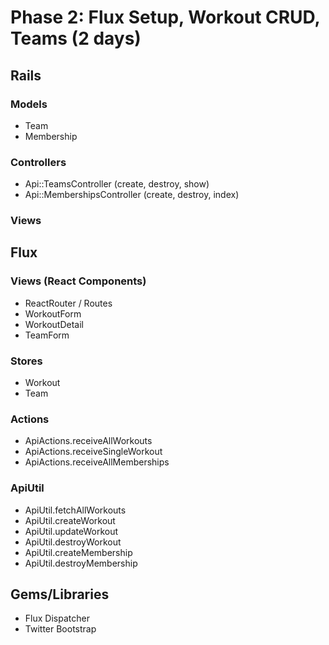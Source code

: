 # Phase 2: Flux Setup, Workout CRUD, Teams (2 days)

## Rails
### Models
* Team
* Membership

### Controllers
* Api::TeamsController (create, destroy, show)
* Api::MembershipsController (create, destroy, index)

### Views

## Flux
### Views (React Components)
* ReactRouter / Routes
* WorkoutForm
* WorkoutDetail
* TeamForm

### Stores
* Workout
* Team

### Actions
* ApiActions.receiveAllWorkouts
* ApiActions.receiveSingleWorkout
* ApiActions.receiveAllMemberships

### ApiUtil
* ApiUtil.fetchAllWorkouts
* ApiUtil.createWorkout
* ApiUtil.updateWorkout
* ApiUtil.destroyWorkout
* ApiUtil.createMembership
* ApiUtil.destroyMembership

## Gems/Libraries
* Flux Dispatcher
* Twitter Bootstrap
